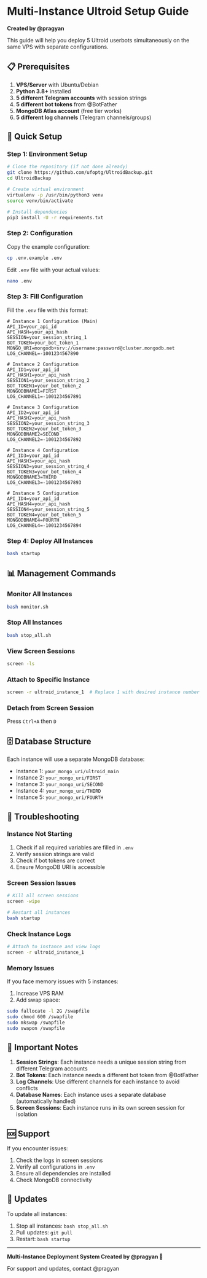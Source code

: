 # Multi-Instance Ultroid Setup Guide

**Created by @pragyan**

This guide will help you deploy 5 Ultroid userbots simultaneously on the same VPS with separate configurations.

## 📋 Prerequisites

1. **VPS/Server** with Ubuntu/Debian
2. **Python 3.8+** installed
3. **5 different Telegram accounts** with session strings
4. **5 different bot tokens** from @BotFather
5. **MongoDB Atlas account** (free tier works)
6. **5 different log channels** (Telegram channels/groups)

## 🚀 Quick Setup

### Step 1: Environment Setup
```bash
# Clone the repository (if not done already)
git clone https://github.com/ufoptg/UltroidBackup.git
cd UltroidBackup

# Create virtual environment
virtualenv -p /usr/bin/python3 venv
source venv/bin/activate

# Install dependencies
pip3 install -U -r requirements.txt
```

### Step 2: Configuration
Copy the example configuration:
```bash
cp .env.example .env
```

Edit `.env` file with your actual values:
```bash
nano .env
```

### Step 3: Fill Configuration
Fill the `.env` file with this format:

```env
# Instance 1 Configuration (Main)
API_ID=your_api_id
API_HASH=your_api_hash
SESSION=your_session_string_1
BOT_TOKEN=your_bot_token_1
MONGO_URI=mongodb+srv://username:password@cluster.mongodb.net
LOG_CHANNEL=-1001234567890

# Instance 2 Configuration  
API_ID1=your_api_id
API_HASH1=your_api_hash
SESSION1=your_session_string_2
BOT_TOKEN1=your_bot_token_2
MONGODBNAME1=FIRST
LOG_CHANNEL1=-1001234567891

# Instance 3 Configuration
API_ID2=your_api_id
API_HASH2=your_api_hash
SESSION2=your_session_string_3
BOT_TOKEN2=your_bot_token_3
MONGODBNAME2=SECOND
LOG_CHANNEL2=-1001234567892

# Instance 4 Configuration
API_ID3=your_api_id
API_HASH3=your_api_hash
SESSION3=your_session_string_4
BOT_TOKEN3=your_bot_token_4
MONGODBNAME3=THIRD
LOG_CHANNEL3=-1001234567893

# Instance 5 Configuration
API_ID4=your_api_id
API_HASH4=your_api_hash
SESSION4=your_session_string_5
BOT_TOKEN4=your_bot_token_5
MONGODBNAME4=FOURTH
LOG_CHANNEL4=-1001234567894
```

### Step 4: Deploy All Instances
```bash
bash startup
```

## 📊 Management Commands

### Monitor All Instances
```bash
bash monitor.sh
```

### Stop All Instances
```bash
bash stop_all.sh
```

### View Screen Sessions
```bash
screen -ls
```

### Attach to Specific Instance
```bash
screen -r ultroid_instance_1  # Replace 1 with desired instance number
```

### Detach from Screen Session
Press `Ctrl+A` then `D`

## 🗄️ Database Structure

Each instance will use a separate MongoDB database:
- Instance 1: `your_mongo_uri/ultroid_main`
- Instance 2: `your_mongo_uri/FIRST`
- Instance 3: `your_mongo_uri/SECOND`
- Instance 4: `your_mongo_uri/THIRD`
- Instance 5: `your_mongo_uri/FOURTH`

## 🔧 Troubleshooting

### Instance Not Starting
1. Check if all required variables are filled in `.env`
2. Verify session strings are valid
3. Check if bot tokens are correct
4. Ensure MongoDB URI is accessible

### Screen Session Issues
```bash
# Kill all screen sessions
screen -wipe

# Restart all instances
bash startup
```

### Check Instance Logs
```bash
# Attach to instance and view logs
screen -r ultroid_instance_1
```

### Memory Issues
If you face memory issues with 5 instances:
1. Increase VPS RAM
2. Add swap space:
```bash
sudo fallocate -l 2G /swapfile
sudo chmod 600 /swapfile
sudo mkswap /swapfile
sudo swapon /swapfile
```

## 📝 Important Notes

1. **Session Strings**: Each instance needs a unique session string from different Telegram accounts
2. **Bot Tokens**: Each instance needs a different bot token from @BotFather
3. **Log Channels**: Use different channels for each instance to avoid conflicts
4. **Database Names**: Each instance uses a separate database (automatically handled)
5. **Screen Sessions**: Each instance runs in its own screen session for isolation

## 🆘 Support

If you encounter issues:
1. Check the logs in screen sessions
2. Verify all configurations in `.env`
3. Ensure all dependencies are installed
4. Check MongoDB connectivity

## 🔄 Updates

To update all instances:
1. Stop all instances: `bash stop_all.sh`
2. Pull updates: `git pull`
3. Restart: `bash startup`

---

**Multi-Instance Deployment System Created by @pragyan 🚀**

For support and updates, contact @pragyan
